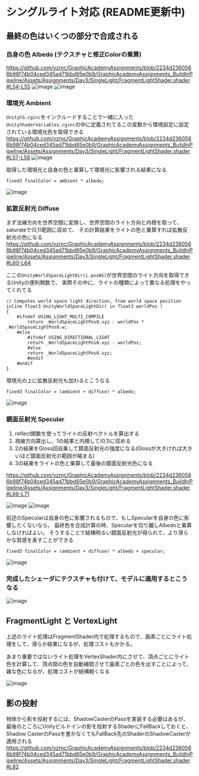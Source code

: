 # シングルライト対応 (README更新中)

## 最終の色はいくつの部分で合成される
### 自身の色 Albedo (テクスチャと修正Colorの乗算)
https://github.com/vzmc/GraphicAcademyAssignments/blob/2234d2360566b98f74b04ced345ad71bbd65e0b9/GraphicAcademyAssignments_BuildInPipeline/Assets/Assignments/Day3/SingleLight/FragmentLightShader.shader#L54-L55
![image](https://user-images.githubusercontent.com/6869650/158923826-72f98790-b7ed-4793-ab81-64732b4e80e0.png) ![image](https://user-images.githubusercontent.com/6869650/158923885-126bfe34-7de9-4117-bd4d-b6ef4d956cfe.png)

### 環境光 Ambient
`UnityCG.cginc`をインクルードすることで一緒に入った`UnityShaderVariables.cginc`の中に定義されてるこの変数から環境設定に設定されている環境光色を取得できる
https://github.com/vzmc/GraphicAcademyAssignments/blob/2234d2360566b98f74b04ced345ad71bbd65e0b9/GraphicAcademyAssignments_BuildInPipeline/Assets/Assignments/Day3/SingleLight/FragmentLightShader.shader#L57-L58
![image](https://user-images.githubusercontent.com/6869650/158927498-bfc80591-6124-4b77-8be7-c49c6a5b6b84.png)

取得した環境光と自身の色と乗算して環境光に影響される結果になる
```
fixed3 finalColor = ambient * albedo;
```
![image](https://user-images.githubusercontent.com/6869650/158924277-1a4d651e-be6d-4eae-823d-717667a27f14.png)

### 拡散反射光 Diffuse
まず法線方向を世界空間に変換し、世界空間のライト方向と内積を取って、saturateで(0,1)範囲に収めて、
その計算結果をライトの色と乗算すれば拡散反射光の色になる
https://github.com/vzmc/GraphicAcademyAssignments/blob/2234d2360566b98f74b04ced345ad71bbd65e0b9/GraphicAcademyAssignments_BuildInPipeline/Assets/Assignments/Day3/SingleLight/FragmentLightShader.shader#L60-L64

ここの`UnityWorldSpaceLightDir(i.posWS)`が世界空間のライト方向を取得できるUnityの便利関数で、
実際その中に、ライトの種類によって異なる処理をやってくれてる
```
// Computes world space light direction, from world space position
inline float3 UnityWorldSpaceLightDir( in float3 worldPos )
{
    #ifndef USING_LIGHT_MULTI_COMPILE
        return _WorldSpaceLightPos0.xyz - worldPos * _WorldSpaceLightPos0.w;
    #else
        #ifndef USING_DIRECTIONAL_LIGHT
        return _WorldSpaceLightPos0.xyz - worldPos;
        #else
        return _WorldSpaceLightPos0.xyz;
        #endif
    #endif
}
```

環境光の上に拡散反射光も加わるとこうなる
```
fixed3 finalColor = (ambient + diffuse) * albedo;
```
![image](https://user-images.githubusercontent.com/6869650/158928719-c8b25447-b4c5-47e4-8dd3-4c615a7479b1.png)

### 鏡面反射光 Specular
1. reflect関数を使ってライトの反射ベクトルを算出する
2. 視線方向算出し、1の結果と内積して(0,1)に収める
3. 2の結果をGloss回自乗して鏡面反射光の強度になる(Glossが大きければ大きいほど鏡面反射光の範囲が縮まる)
4. 3の結果をライトの色と乗算して最後の鏡面反射光色になる

https://github.com/vzmc/GraphicAcademyAssignments/blob/2234d2360566b98f74b04ced345ad71bbd65e0b9/GraphicAcademyAssignments_BuildInPipeline/Assets/Assignments/Day3/SingleLight/FragmentLightShader.shader#L66-L71

![image](https://user-images.githubusercontent.com/6869650/158931086-98ffbbd7-1e5d-44ff-b2ca-bb06118cb463.png)
![image](https://user-images.githubusercontent.com/6869650/158930981-586c2d86-5f23-4648-8fe7-7b36ec295fa1.png)

前述のSpecularは自身の色に影響されるもので、もしSpecularを自身の色に影響したくないなら、
最終色を合成計算の時、Specularを切り離しAlbedoと乗算しなければよい。
そうすることで結構明るい鏡面反射光が得られて、より滑らかな質感を表すことができる
```
fixed3 finalColor = (ambient + diffuse) * albedo + specular; 
```
![image](https://user-images.githubusercontent.com/6869650/158931865-998db034-0eab-4a82-a1f1-3f37d0a928f9.png)

### 完成したシェーダにテクスチャも付けて、モデルに適用するとこうなる

![image](https://user-images.githubusercontent.com/6869650/158932235-9ed4f6f6-51d1-4a86-9684-e6661ca08418.png)


## FragmentLight と VertexLight 
上述のライト処理はFragmentShader内で処理するもので、画素ごとにライト処理をして、滑らか結果になるが、処理コストもかかる。

あまり重要ではないライト処理をVertexShader内にさせて、頂点ごとにライト色を計算して、頂点間の色を自動補間させて画素ごとの色を出すことによって、
雑な色になるが、処理コストが結構軽くなる

![image](https://user-images.githubusercontent.com/6869650/158935953-28078f9a-70ba-46bb-b45a-bac441394d1b.png)

## 影の投射
物体から影を投射するには、ShadowCasterのPassを実装する必要はあるが、
最後のところにUnityビルドインの影を投射するShaderにFallBackしておくと、Shadow CasterのPassを書かなくてもFallBack先のShaderのShadowCasterが適用される
https://github.com/vzmc/GraphicAcademyAssignments/blob/2234d2360566b98f74b04ced345ad71bbd65e0b9/GraphicAcademyAssignments_BuildInPipeline/Assets/Assignments/Day3/SingleLight/FragmentLightShader.shader#L82
